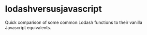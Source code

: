# lodashversusjavascript
Quick comparison of some common Lodash functions to their vanilla Javascript equivalents.

